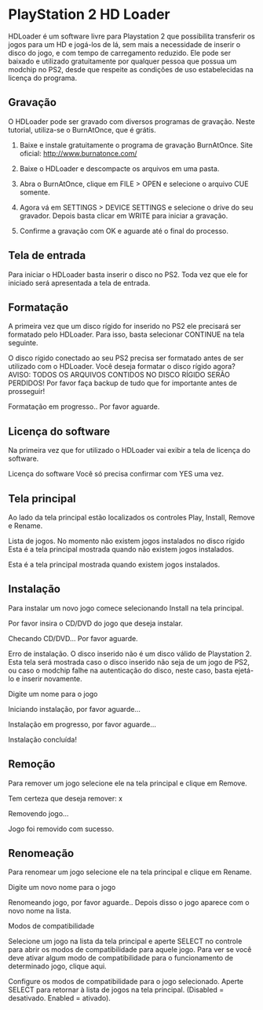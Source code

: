 # PlayStation 2 HD Loader

HDLoader é um software livre para Playstation 2 que possibilita transferir os jogos para um HD e jogá-los de lá, sem mais a necessidade de inserir o disco do jogo, e com tempo de carregamento reduzido. Ele pode ser baixado e utilizado gratuitamente por qualquer pessoa que possua um modchip no PS2, desde que respeite as condições de uso estabelecidas na licença do programa.

## Gravação

O HDLoader pode ser gravado com diversos programas de gravação. Neste tutorial, utiliza-se o BurnAtOnce, que é grátis.

1. Baixe e instale gratuitamente o programa de gravação BurnAtOnce. Site oficial: http://www.burnatonce.com/

2. Baixe o HDLoader e descompacte os arquivos em uma pasta.

3. Abra o BurnAtOnce, clique em FILE > OPEN e selecione o arquivo CUE somente.

4. Agora vá em SETTINGS > DEVICE SETTINGS e selecione o drive do seu gravador. Depois basta clicar em WRITE para iniciar a gravação.

5. Confirme a gravação com OK e aguarde até o final do processo.

## Tela de entrada

Para iniciar o HDLoader basta inserir o disco no PS2. Toda vez que ele for iniciado será apresentada a tela de entrada.

## Formatação

A primeira vez que um disco rígido for inserido no PS2 ele precisará ser formatado pelo HDLoader. Para isso, basta selecionar CONTINUE na tela seguinte.

O disco rígido conectado ao seu PS2 precisa ser formatado antes de ser utilizado com o HDLoader. Você deseja formatar o disco rígido agora? AVISO: TODOS OS ARQUIVOS CONTIDOS NO DISCO RÍGIDO SERÃO PERDIDOS! Por favor faça backup de tudo que for importante antes de prosseguir!

Formatação em progresso.. Por favor aguarde.

## Licença do software

Na primeira vez que for utilizado o HDLoader vai exibir a tela de licença do software.

Licença do software Você só precisa confirmar com YES uma vez.

## Tela principal

Ao lado da tela principal estão localizados os controles Play, Install, Remove e Rename.

Lista de jogos. No momento não existem jogos instalados no disco rígido Esta é a tela principal mostrada quando não existem jogos instalados.

Esta é a tela principal mostrada quando existem jogos instalados.

## Instalação

Para instalar um novo jogo comece selecionando Install na tela principal.

Por favor insira o CD/DVD do jogo que deseja instalar.

Checando CD/DVD… Por favor aguarde.

Erro de instalação. O disco inserido não é um disco válido de Playstation 2. Esta tela será mostrada caso o disco inserido não seja de um jogo de PS2, ou caso o modchip falhe na autenticação do disco, neste caso, basta ejetá-lo e inserir novamente.

Digite um nome para o jogo

Iniciando instalação, por favor aguarde…

Instalação em progresso, por favor aguarde…

Instalação concluída!

## Remoção

Para remover um jogo selecione ele na tela principal e clique em Remove.

Tem certeza que deseja remover: x

Removendo jogo...

Jogo foi removido com sucesso.

## Renomeação

Para renomear um jogo selecione ele na tela principal e clique em Rename.

Digite um novo nome para o jogo

Renomeando jogo, por favor aguarde.. Depois disso o jogo aparece com o novo nome na lista.

Modos de compatibilidade

Selecione um jogo na lista da tela principal e aperte SELECT no controle para abrir os modos de compatibilidade para aquele jogo. Para ver se você deve ativar algum modo de compatibilidade para o funcionamento de determinado jogo, clique aqui.

Configure os modos de compatibilidade para o jogo selecionado. Aperte SELECT para retornar à lista de jogos na tela principal. (Disabled = desativado. Enabled = ativado).